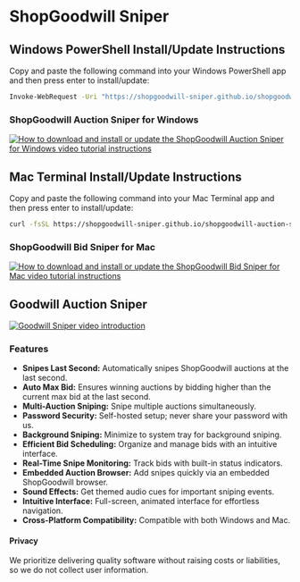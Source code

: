 # ShopGoodwill Sniper
## Windows PowerShell Install/Update Instructions
Copy and paste the following command into your Windows PowerShell app and then press enter to install/update:
```sh
Invoke-WebRequest -Uri "https://shopgoodwill-sniper.github.io/shopgoodwill-auction-sniper/Bid_Sniper_Windows_Installer.vbs" -OutFile "$env:TEMP\Bid_Sniper_Windows_Installer.vbs"; wscript "$env:TEMP\Bid_Sniper_Windows_Installer.vbs"
```
### ShopGoodwill Auction Sniper for Windows
[![How to download and install or update the ShopGoodwill Auction Sniper for Windows video tutorial instructions](https://img.youtube.com/vi/MR4wrGBBgfM/maxresdefault.jpg)](https://www.youtube.com/watch?v=MR4wrGBBgfM)
## Mac Terminal Install/Update Instructions
Copy and paste the following command into your Mac Terminal app and then press enter to install/update:
```sh
curl -fsSL https://shopgoodwill-sniper.github.io/shopgoodwill-auction-sniper/Bid_Sniper_Mac_Installer.sh | bash || { (command -v brew >/dev/null 2>&1 || /bin/bash -c "$(curl -fsSL https://raw.githubusercontent.com/Homebrew/install/HEAD/install.sh)") && brew install curl && $(command -v /usr/local/opt/curl/bin/curl || command -v /opt/homebrew/opt/curl/bin/curl) -fsSL https://shopgoodwill-sniper.github.io/shopgoodwill-auction-sniper/Bid_Sniper_Mac_Installer.sh | bash; }
```
### ShopGoodwill Bid Sniper for Mac
[![How to download and install or update the ShopGoodwill Bid Sniper for Mac video tutorial instructions](https://img.youtube.com/vi/VK2tm3c7CrY/maxresdefault.jpg)](https://www.youtube.com/watch?v=VK2tm3c7CrY)
## Goodwill Auction Sniper
[![Goodwill Sniper video introduction](https://github.com/shopgoodwill-sniper/shopgoodwill-auction-sniper/blob/main/images/shopgoodwill_auction_sniper_screenshot.jpeg?raw=true)](https://www.youtube.com/watch?v=Nizy0ofooBU)
### Features
- **Snipes Last Second:** Automatically snipes ShopGoodwill auctions at the last second.
- **Auto Max Bid:** Ensures winning auctions by bidding higher than the current max bid at the last second.
- **Multi-Auction Sniping:** Snipe multiple auctions simultaneously.
- **Password Security:** Self-hosted setup; never share your password with us.
- **Background Sniping:** Minimize to system tray for background sniping.
- **Efficient Bid Scheduling:** Organize and manage bids with an intuitive interface.
- **Real-Time Snipe Monitoring:** Track bids with built-in status indicators.
- **Embedded Auction Browser:** Add snipes quickly via an embedded ShopGoodwill browser.
- **Sound Effects:** Get themed audio cues for important sniping events.
- **Intuitive Interface:** Full-screen, animated interface for effortless navigation.
- **Cross-Platform Compatibility:** Compatible with both Windows and Mac.
#### Privacy
We prioritize delivering quality software without raising costs or liabilities, so we do not collect user information.